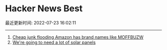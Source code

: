 # Hacker News Best

最近更新时间: 2022-07-23 16:02:11

--- 
1. [Cheap junk flooding Amazon has brand names like MOFFBUZW](https://twitter.com/ColeSouth/status/1550230795230781440) 
2. [We're going to need a lot of solar panels](https://caseyhandmer.wordpress.com/2022/07/22/were-going-to-need-a-lot-of-solar-panels/) 
